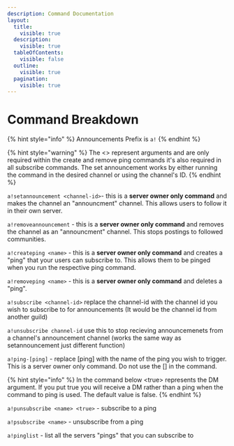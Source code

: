 ```yaml
---
description: Command Documentation
layout:
  title:
    visible: true
  description:
    visible: true
  tableOfContents:
    visible: false
  outline:
    visible: true
  pagination:
    visible: true
---
```


# Command Breakdown

{% hint style="info" %}
Announcements Prefix is `a!`
{% endhint %}

{% hint style="warning" %}
The <> represent arguments and are only required within the create and remove ping commands it's also required in all subscribe commands. The set announcement works by either running the command in the desired channel or using the channel's ID.
{% endhint %}

`a!setannouncement <channel-id>`- this is a **server owner only command** and makes the channel an "announcment" channel. This allows users to follow it in their own server.

`a!removeannouncement` - this is a **server owner only command** and removes the channel as an "announcment" channel. This stops postings to followed communities.

`a!createping <name>` - this is a **server owner only command** and creates a "ping" that your users can subscribe to. This allows them to be pinged when you run the respective ping command.

`a!removeping <name>` - this is a **server owner only command** and deletes a "ping".

`a!subscribe <channel-id>` replace the channel-id with the channel id you wish to subscribe to for announcements (It would be the channel id from another guild)

`a!unsubscribe channel-id` use this to stop recieving announcemenets from a channel's announcement channel (works the same way as setannouncement just different function)

`a!ping-[ping]` - replace [ping] with the name of the ping you wish to trigger. This is a server owner only command. Do not use the [] in the command.

{% hint style="info" %}
In the command below \<true> represents the DM argument. If you put true you will receive a DM rather than a ping when the command to ping is used. The default value is false.
{% endhint %}

`a!punsubscribe <name> <true>` - subscribe to a ping

`a!psubscribe <name>` - unsubscribe from a ping

`a!pinglist` - list all the servers "pings" that you can subscribe to
